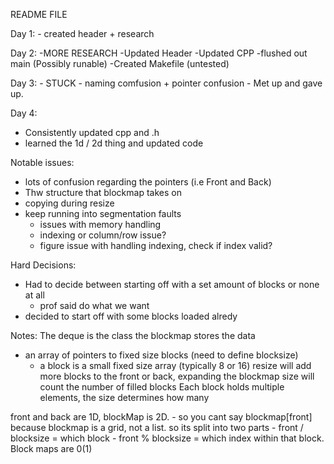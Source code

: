 README FILE


Day 1:
    - created header + research

Day 2:
    -MORE RESEARCH
    -Updated Header
    -Updated CPP
    -flushed out main (Possibly runable)
    -Created  Makefile (untested)

Day 3:
    - STUCK
      - naming comfusion + pointer confusion
    - Met up and gave up.

Day 4:
- Consistently updated cpp and .h
- learned the 1d / 2d thing and updated code


Notable issues:
- lots of confusion regarding the pointers (i.e Front and Back)
- Thw structure that blockmap takes on
- copying during resize
- keep running into segmentation faults
  - issues with memory handling
  - indexing or column/row issue?
  - figure issue with handling indexing, check if index valid?

Hard Decisions:
- Had to decide between starting off with a set amount of blocks or none at all
  - prof said do what we want
- decided to start off with some blocks loaded alredy


Notes:
The deque is the class
the blockmap stores the data
- an array of pointers to fixed size blocks (need to define blocksize)
  - a block is a small fixed size array (typically 8 or 16)
resize will add more blocks to the front or back, expanding the blockmap
size will count the number of filled blocks
Each block holds multiple elements, the size determines how many


front and back are 1D, blockMap is 2D.
     - so you cant say blockmap[front] because blockmap is a grid, not a list. so its split into two parts
       - front / blocksize = which block
       - front % blocksize = which index within that block.
Block maps are 0(1)